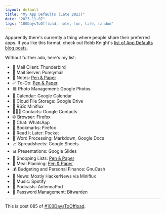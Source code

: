 ```yaml
---
layout: default
title: "My App Defaults (Late 2023)"
date: "2023-11-07"
tags: "100DaysToOffload, note, fun, life, random"
---
```


Apparently there's currently a thing where people share their preferred apps. If you like this format, check out Robb Knight's [list of App Defaults blog posts](https://defaults.rknight.me/).

Without further ado, here's my list:

- 📨 Mail Client: Thunderbird
- 📮 Mail Server: Purelymail
- 📝 Notes: [Pen & Paper](/posts/2023-09-09-everyday-carry-notebooks)
- ✅ To-Do: [Pen & Paper](/posts/2023-09-09-everyday-carry-notebooks)
- 🟦 Photo Management: Google Photos
- 📆 Calendar: Google Calendar
- 📁 Cloud File Storage: Google Drive
- 📖 RSS: Miniflux
- 🙍🏻‍♂️ Contacts: Google Contacts
- 🌐 Browser: Firefox
- 💬 Chat: WhatsApp
- 🔖 Bookmarks: Firefox
- 📑 Read It Later: Pocket
- 📜 Word Processing: Markdown, Google Docs
- 📈 Spreadsheets: Google Sheets
- 📊 Presentations: Google Slides
- 🛒 Shopping Lists: [Pen & Paper](/posts/2023-09-09-everyday-carry-notebooks)
- 🍴 Meal Planning: [Pen & Paper](/posts/2023-09-09-everyday-carry-notebooks)
- 💰 Budgeting and Personal Finance: GnuCash
- 📰 News: Mostly HackerNews via Miniflux
- 🎵 Music: Spotify
- 🎤 Podcasts: AntennaPod
- 🔐 Password Management: Bitwarden

---

This is post 085 of [#100DaysToOffload](https://100daystooffload.com/).


